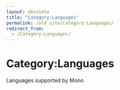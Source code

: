 ```yaml
---
layout: obsolete
title: "Category:Languages"
permalink: /old_site/Category:Languages/
redirect_from:
  - /Category:Languages/
---
```


Category:Languages
==================

Languages supported by Mono

